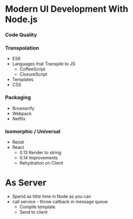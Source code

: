 # Modern UI Development With Node.js

### Code Quality
### Transpolation
* ES6
* Languages that Transpile to JS
  * CoffeeScript
  * ClosureScript
* Templates
* CSS
### Packaging
* Browserify
* Webpack
* Netflix
### Isomorphic / Universal
* Rendr
* React
  * 0.13 Render to string
  * 0.14 improvements
  * Rehydration on Client
# As Server
* Spend as little time in Node as  you can
* call service - throw callback in message queue
  * Compile template
  * Send to client
